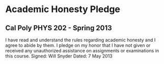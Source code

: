 Academic Honesty Pledge
=======================
Cal Poly PHYS 202 - Spring 2013
-------------------------------
I have read and understand the rules regarding academic honesty and I agree to abide by them.
I pledge on my honor that I have not given or received any unauthorized assistance on assignments or examinations in this course.
	Signed: Will Snyder 
	Dated: 7 May 2013

